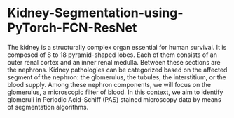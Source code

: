 # Kidney-Segmentation-using-PyTorch-FCN-ResNet
The kidney is a structurally complex organ essential for human survival. It is composed of 8 to 18 pyramid-shaped lobes. Each of them consists of an outer renal cortex and an inner renal medulla. Between these sections are the nephrons.  Kidney pathologies can be categorized based on the affected segment of the nephron: the glomerulus, the tubules, the interstitium, or the blood supply. Among these nephron components, we will focus on the glomerulus, a microscopic filter of blood. In this context, we aim to identify glomeruli in Periodic Acid-Schiff (PAS) stained microscopy data by means of segmentation algorithms. 
